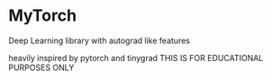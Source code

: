# MyTorch
Deep Learning library with autograd like features

heavily inspired by pytorch and tinygrad
THIS IS FOR EDUCATIONAL PURPOSES ONLY
